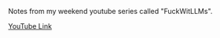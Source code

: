 Notes from my weekend youtube series called "FuckWitLLMs". 

[YouTube Link](https://youtube.com/@hiteshbandhucodes)
